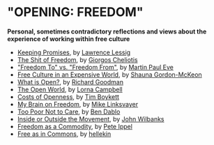 
# "OPENING: FREEDOM"

**Personal, sometimes contradictory reflections and views about the experience of working within free culture**

*   [Keeping Promises](keeping-promises.html), by [Lawrence Lessig](../authors/lawrence-lessig.html)
*   [The Shit of Freedom](the-shit-of-freedom.html), by [Giorgos Cheliotis](../authors/giorgos-cheliotis.html)
*   ["Freedom To" vs. "Freedom From"](freedom-to-vs-freedom-from.html), by [Martin Paul Eve](../authors/martin-paul-eve.html)
*   [Free Culture in an Expensive World](free-culture-in-an-expensive-world.html), by [Shauna Gordon-McKeon](../authors/shauna-gordon-mckeon.html)
*   [What is Open?](what-is-open.html), by [Richard Goodman](../authors/richard-goodman.html)
*   [The Open World](the-open-world.html), by [Lorna Campbell](../authors/lorna-campbell.html)
*   [Costs of Openness](costs-of-openness.html), by [Tim Boykett](../authors/tim-boykett.html)
*   [My Brain on Freedom](my-brain-on-freedom.html), by [Mike Linksvayer](../authors/mike-linksvayer.html)
*   [Too Poor Not to Care](too-poor-not-to-care.html), by [Ben Dablo](../authors/ben-dablo.html)
*   [Inside or Outside the Movement](inside-or-outside-the-movement.html), by [John Wilbanks](../authors/john-wilbanks.html)
*   [Freedom as a Commodity](freedom-as-a-commodity.html), by [Pete Ippel](../authors/pete-ipell.html)
*   [Free as in Commons](free-as-in-commons.html), by [hellekin](../authors/hellekin.html)
